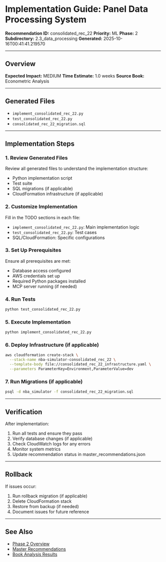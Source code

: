 # Implementation Guide: Panel Data Processing System

**Recommendation ID:** consolidated_rec_22
**Priority:** ML
**Phase:** 2
**Subdirectory:** 2.3_data_processing
**Generated:** 2025-10-16T00:41:41.219570

---

## Overview



**Expected Impact:** MEDIUM
**Time Estimate:** 1.0 weeks
**Source Book:** Econometric Analysis

---

## Generated Files

- `implement_consolidated_rec_22.py`
- `test_consolidated_rec_22.py`
- `consolidated_rec_22_migration.sql`

---

## Implementation Steps

### 1. Review Generated Files

Review all generated files to understand the implementation structure:
- Python implementation script
- Test suite
- SQL migrations (if applicable)
- CloudFormation infrastructure (if applicable)

### 2. Customize Implementation

Fill in the TODO sections in each file:
- `implement_consolidated_rec_22.py`: Main implementation logic
- `test_consolidated_rec_22.py`: Test cases
- SQL/CloudFormation: Specific configurations

### 3. Set Up Prerequisites

Ensure all prerequisites are met:
- Database access configured
- AWS credentials set up
- Required Python packages installed
- MCP server running (if needed)

### 4. Run Tests

```bash
python test_consolidated_rec_22.py
```

### 5. Execute Implementation

```bash
python implement_consolidated_rec_22.py
```

### 6. Deploy Infrastructure (if applicable)

```bash
aws cloudformation create-stack \
  --stack-name nba-simulator-consolidated_rec_22 \
  --template-body file://consolidated_rec_22_infrastructure.yaml \
  --parameters ParameterKey=Environment,ParameterValue=dev
```

### 7. Run Migrations (if applicable)

```bash
psql -d nba_simulator -f consolidated_rec_22_migration.sql
```

---

## Verification

After implementation:
1. Run all tests and ensure they pass
2. Verify database changes (if applicable)
3. Check CloudWatch logs for any errors
4. Monitor system metrics
5. Update recommendation status in master_recommendations.json

---

## Rollback

If issues occur:
1. Run rollback migration (if applicable)
2. Delete CloudFormation stack
3. Restore from backup (if needed)
4. Document issues for future reference

---

## See Also

- [Phase 2 Overview](/Users/ryanranft/nba-simulator-aws/docs/phases/phase_2/)
- [Master Recommendations](/Users/ryanranft/nba-mcp-synthesis/analysis_results/master_recommendations.json)
- [Book Analysis Results](/Users/ryanranft/nba-mcp-synthesis/analysis_results/)
